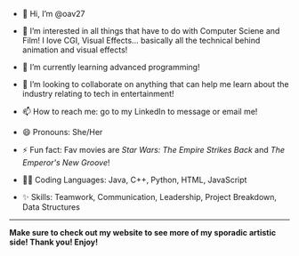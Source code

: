 - 👋 Hi, I’m @oav27
- 👀 I’m interested in all things that have to do with Computer Sciene and Film! I love CGI, Visual Effects... basically all the technical behind animation and visual effects!
- 🌱 I’m currently learning advanced programming!
- 💞️ I’m looking to collaborate on anything that can help me learn about the industry relating to tech in entertainment!
- 📫 How to reach me: go to my LinkedIn to message or email me!
- 😄 Pronouns: She/Her
- ⚡ Fun fact: Fav movies are *Star Wars: The Empire Strikes Back* and *The Emperor's New Groove*!

- 👩‍💻 Coding Languages: Java, C++, Python, HTML, JavaScript
- ✨ Skills: Teamwork, Communication, Leadership, Project Breakdown, Data Structures

---
**Make sure to check out my website to see more of my sporadic artistic side! Thank you! Enjoy!**

<!---
oav27/oav27 is a ✨ special ✨ repository because its `README.md` (this file) appears on your GitHub profile.
You can click the Preview link to take a look at your changes.
--->
